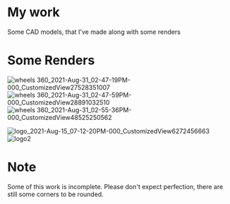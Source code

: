 # My work
Some CAD models, that I've made along with some renders



# Some Renders
![wheels 360_2021-Aug-31_02-47-19PM-000_CustomizedView27528351007](https://user-images.githubusercontent.com/75320580/131682740-5eec24f1-5886-47c7-9921-98529076595f.png)![wheels 360_2021-Aug-31_02-47-59PM-000_CustomizedView28891032510](https://user-images.githubusercontent.com/75320580/131682751-74032e8b-8204-4f2c-adc4-daa1886cb68c.png)
![wheels 360_2021-Aug-31_02-55-36PM-000_CustomizedView48525250562](https://user-images.githubusercontent.com/75320580/131682768-2756ce50-b923-49c4-b47f-c683d2174999.png)

![logo_2021-Aug-15_07-12-20PM-000_CustomizedView6272456663](https://user-images.githubusercontent.com/75320580/131682523-f3529af0-cc3d-4fec-81c0-e6d8a9763038.png)
![logo2](https://user-images.githubusercontent.com/75320580/131682456-eaf7141d-90db-455d-a9ed-cc5dafae3281.png)



# Note
Some of this work is incomplete. Please don't expect perfection, there are still some corners to be rounded.
